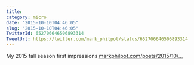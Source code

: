 ```yaml
---
title: 
category: micro
date: "2015-10-10T04:46:05"
slug: "2015-10-10T04:46:05"
TwitterId: 652706646506893314
TweetUrl: https://twitter.com/mark_philpot/status/652706646506893314
---
```


My 2015 fall season first impressions
[markphilpot.com/posts/2015/10/…](http://markphilpot.com/posts/2015/10/09/anime_2015_fall_first/)
